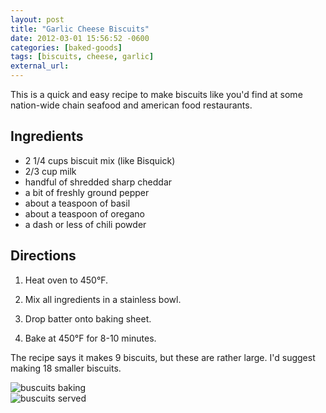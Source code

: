 ```yaml
---
layout: post
title: "Garlic Cheese Biscuits"
date: 2012-03-01 15:56:52 -0600
categories: [baked-goods]
tags: [biscuits, cheese, garlic]
external_url:
---
```

This is a quick and easy recipe to make biscuits like you'd find at
some nation-wide chain seafood and american food restaurants.


## Ingredients

* 2 1/4 cups biscuit mix (like Bisquick)
* 2/3 cup milk
* handful of shredded sharp cheddar
* a bit of freshly ground pepper
* about a teaspoon of basil
* about a teaspoon of oregano
* a dash or less of chili powder


## Directions

1.  Heat oven to 450&deg;F.

1.  Mix all ingredients in a stainless bowl.

1.  Drop batter onto baking sheet.

1.  Bake at 450&deg;F for 8-10 minutes.

The recipe says it makes 9 biscuits, but these are rather large. I'd suggest making 18 smaller biscuits.

<div class="row">
  <div class="col-xs-12 col-md-6">
    <img src="http://tt.imageshare.s3.amazonaws.com/recipes/cheesy-garlic-biscuits/baking-biscuits-1024.jpg" class="img-responsive" alt="buscuits baking" title="buscuits baking" />
  </div>
  <div class="col-xs-12 col-md-6">
    <img src="http://tt.imageshare.s3.amazonaws.com/recipes/cheesy-garlic-biscuits/served-soup-and-biscuits-1024.jpg" class="img-responsive" alt="buscuits served" title="buscuits served" />
  </div>
</div>

